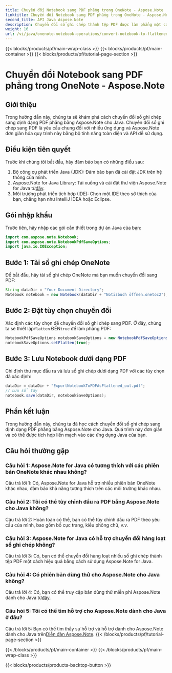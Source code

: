 ```yaml
---
title: Chuyển đổi Notebook sang PDF phẳng trong OneNote - Aspose.Note
linktitle: Chuyển đổi Notebook sang PDF phẳng trong OneNote - Aspose.Note
second_title: API Java Aspose.Note
description: Chuyển đổi sổ ghi chép thành tệp PDF được làm phẳng một cách dễ dàng với Aspose.Note cho Java. Tận hưởng các tùy chọn tích hợp và tùy chỉnh liền mạch.
weight: 16
url: /vi/java/onenote-notebook-operations/convert-notebook-to-flattened-pdf/
---
```


{{< blocks/products/pf/main-wrap-class >}}
{{< blocks/products/pf/main-container >}}
{{< blocks/products/pf/tutorial-page-section >}}

# Chuyển đổi Notebook sang PDF phẳng trong OneNote - Aspose.Note

## Giới thiệu

Trong hướng dẫn này, chúng ta sẽ khám phá cách chuyển đổi sổ ghi chép sang định dạng PDF phẳng bằng Aspose.Note cho Java. Chuyển đổi sổ ghi chép sang PDF là yêu cầu chung đối với nhiều ứng dụng và Aspose.Note đơn giản hóa quy trình này bằng bộ tính năng toàn diện và API dễ sử dụng.

## Điều kiện tiên quyết

Trước khi chúng tôi bắt đầu, hãy đảm bảo bạn có những điều sau:

1. Bộ công cụ phát triển Java (JDK): Đảm bảo bạn đã cài đặt JDK trên hệ thống của mình.
2.  Aspose.Note for Java Library: Tải xuống và cài đặt thư viện Aspose.Note for Java từ[đây](https://releases.aspose.com/note/java/).
3. Môi trường phát triển tích hợp (IDE): Chọn một IDE theo sở thích của bạn, chẳng hạn như IntelliJ IDEA hoặc Eclipse.

## Gói nhập khẩu

Trước tiên, hãy nhập các gói cần thiết trong dự án Java của bạn:

```java
import com.aspose.note.Notebook;
import com.aspose.note.NotebookPdfSaveOptions;
import java.io.IOException;
```

## Bước 1: Tải sổ ghi chép OneNote

Để bắt đầu, hãy tải sổ ghi chép OneNote mà bạn muốn chuyển đổi sang PDF:

```java
String dataDir = "Your Document Directory";
Notebook notebook = new Notebook(dataDir + "Notizbuch öffnen.onetoc2");
```

## Bước 2: Đặt tùy chọn chuyển đổi

 Xác định các tùy chọn để chuyển đổi sổ ghi chép sang PDF. Ở đây, chúng ta sẽ thiết lập`flatten` ĐẾN`true` để làm phẳng PDF:

```java
NotebookPdfSaveOptions notebookSaveOptions = new NotebookPdfSaveOptions();
notebookSaveOptions.setFlatten(true);
```

## Bước 3: Lưu Notebook dưới dạng PDF

Chỉ định thư mục đầu ra và lưu sổ ghi chép dưới dạng PDF với các tùy chọn đã xác định:

```java
dataDir = dataDir + "ExportNotebookToPDFAsFlattened_out.pdf";
// Lưu sổ tay
notebook.save(dataDir, notebookSaveOptions);
```

## Phần kết luận

Trong hướng dẫn này, chúng ta đã học cách chuyển đổi sổ ghi chép sang định dạng PDF phẳng bằng Aspose.Note cho Java. Quá trình này đơn giản và có thể được tích hợp liền mạch vào các ứng dụng Java của bạn.

## Câu hỏi thường gặp

### Câu hỏi 1: Aspose.Note for Java có tương thích với các phiên bản OneNote khác nhau không?

Câu trả lời 1: Có, Aspose.Note for Java hỗ trợ nhiều phiên bản OneNote khác nhau, đảm bảo khả năng tương thích trên các môi trường khác nhau.

### Câu hỏi 2: Tôi có thể tùy chỉnh đầu ra PDF bằng Aspose.Note cho Java không?

Câu trả lời 2: Hoàn toàn có thể, bạn có thể tùy chỉnh đầu ra PDF theo yêu cầu của mình, bao gồm bố cục trang, kiểu phông chữ, v.v.

### Câu hỏi 3: Aspose.Note for Java có hỗ trợ chuyển đổi hàng loạt sổ ghi chép không?

Câu trả lời 3: Có, bạn có thể chuyển đổi hàng loạt nhiều sổ ghi chép thành tệp PDF một cách hiệu quả bằng cách sử dụng Aspose.Note for Java.

### Câu hỏi 4: Có phiên bản dùng thử cho Aspose.Note cho Java không?

 Câu trả lời 4: Có, bạn có thể truy cập bản dùng thử miễn phí Aspose.Note dành cho Java từ[đây](https://releases.aspose.com/).

### Câu hỏi 5: Tôi có thể tìm hỗ trợ cho Aspose.Note dành cho Java ở đâu?

 Câu trả lời 5: Bạn có thể tìm thấy sự hỗ trợ và hỗ trợ dành cho Aspose.Note dành cho Java trên[Diễn đàn Aspose.Note](https://forum.aspose.com/c/note/28).
{{< /blocks/products/pf/tutorial-page-section >}}

{{< /blocks/products/pf/main-container >}}
{{< /blocks/products/pf/main-wrap-class >}}

{{< blocks/products/products-backtop-button >}}

